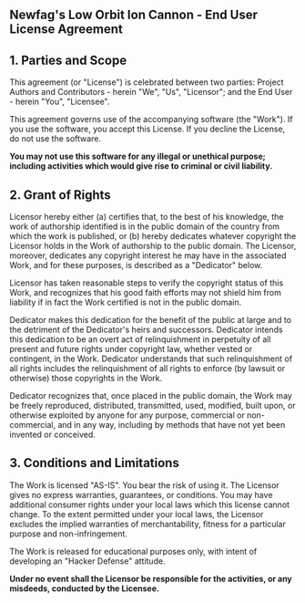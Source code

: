## Newfag's Low Orbit Ion Cannon - End User License Agreement

## 1. Parties and Scope

This agreement (or "License") is celebrated between two parties: Project Authors and Contributors - herein "We", "Us", "Licensor"; and the End User - herein "You", "Licensee".

This agreement governs use of the accompanying software (the "Work"). If you use the software, you accept this License. If you decline the License, do not use the software.

**You may not use this software for any illegal or unethical purpose; including activities which would give rise to criminal or civil liability.**

## 2. Grant of Rights

Licensor hereby either (a) certifies that, to the best of his knowledge, the work of authorship identified is in the public domain of the country from which the work is published, or (b) hereby dedicates whatever copyright the Licensor holds in the Work of authorship to the public domain. The Licensor, moreover, dedicates any copyright interest he may have in the associated Work, and for these purposes, is described as a "Dedicator" below.

Licensor has taken reasonable steps to verify the copyright status of this Work, and recognizes that his good faith efforts may not shield him from liability if in fact the Work certified is not in the public domain.

Dedicator makes this dedication for the benefit of the public at large and to the detriment of the Dedicator's heirs and successors. Dedicator intends this dedication to be an overt act of relinquishment in perpetuity of all present and future rights under copyright law, whether vested or contingent, in the Work. Dedicator understands that such relinquishment of all rights includes the relinquishment of all rights to enforce (by lawsuit or otherwise) those copyrights in the Work.

Dedicator recognizes that, once placed in the public domain, the Work may be freely reproduced, distributed, transmitted, used, modified, built upon, or otherwise exploited by anyone for any purpose, commercial or non-commercial, and in any way, including by methods that have not yet been invented or conceived.

## 3. Conditions and Limitations

The Work is licensed "AS-IS". You bear the risk of using it. The Licensor gives no express warranties, guarantees, or conditions. You may have additional consumer rights under your local laws which this license cannot change. To the extent permitted under your local laws, the Licensor excludes the implied warranties of merchantability, fitness for a particular purpose and non-infringement.

The Work is released for educational purposes only, with intent of developing an "Hacker Defense" attitude.

**Under no event shall the Licensor be responsible for the activities, or any misdeeds, conducted by the Licensee.**